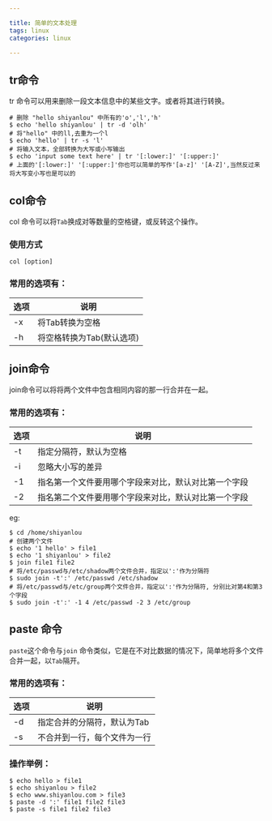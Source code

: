 ```yaml
---

title: 简单的文本处理
tags: linux
categories: linux

---
```




## tr命令

tr 命令可以用来删除一段文本信息中的某些文字。或者将其进行转换。



```
# 删除 "hello shiyanlou" 中所有的'o','l','h'
$ echo 'hello shiyanlou' | tr -d 'olh'
# 将"hello" 中的ll,去重为一个l
$ echo 'hello' | tr -s 'l'
# 将输入文本，全部转换为大写或小写输出
$ echo 'input some text here' | tr '[:lower:]' '[:upper:]'
# 上面的'[:lower:]' '[:upper:]'你也可以简单的写作'[a-z]' '[A-Z]',当然反过来将大写变小写也是可以的
```



## col命令

col 命令可以将`Tab`换成对等数量的空格键，或反转这个操作。



### 使用方式

```
col [option]
```



### 常用的选项有：

| 选项 | 说明                      |
| ---- | ------------------------- |
| -x   | 将Tab转换为空格           |
| -h   | 将空格转换为Tab(默认选项) |



## join命令

join命令可以将将两个文件中包含相同内容的那一行合并在一起。



### 常用的选项有：

| 选项 | 说明                                                 |
| ---- | ---------------------------------------------------- |
| -t   | 指定分隔符，默认为空格                               |
| -i   | 忽略大小写的差异                                     |
| -1   | 指名第一个文件要用哪个字段来对比，默认对比第一个字段 |
| -2   | 指名第二个文件要用哪个字段来对比，默认对比第一个字段 |



eg:

```
$ cd /home/shiyanlou
# 创建两个文件
$ echo '1 hello' > file1
$ echo '1 shiyanlou' > file2
$ join file1 file2
# 将/etc/passwd与/etc/shadow两个文件合并，指定以':'作为分隔符
$ sudo join -t':' /etc/passwd /etc/shadow
# 将/etc/passwd与/etc/group两个文件合并，指定以':'作为分隔符, 分别比对第4和第3个字段
$ sudo join -t':' -1 4 /etc/passwd -2 3 /etc/group
```



## paste 命令

`paste`这个命令与`join` 命令类似，它是在不对比数据的情况下，简单地将多个文件合并一起，以`Tab`隔开。



### 常用的选项有：

| 选项 | 说明                         |
| ---- | ---------------------------- |
| -d   | 指定合并的分隔符，默认为Tab  |
| -s   | 不合并到一行，每个文件为一行 |



### 操作举例：

```
$ echo hello > file1
$ echo shiyanlou > file2
$ echo www.shiyanlou.com > file3
$ paste -d ':' file1 file2 file3
$ paste -s file1 file2 file3
```

